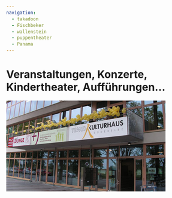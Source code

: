 ```yaml
---
navigation: 
  - takadoon
  - Fischbeker  
  - wallenstein
  - puppentheater
  - Panama
---
```


# Veranstaltungen, Konzerte, Kindertheater, Aufführungen...

![](/img/KH_Luftballon_web.jpg)


